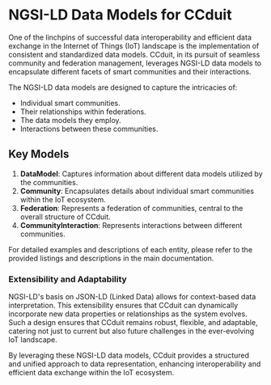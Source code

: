 # NGSI-LD Data Models for CCduit

One of the linchpins of successful data interoperability and efficient data exchange in the Internet of Things (IoT) landscape is the implementation of consistent and standardized data models. CCduit, in its pursuit of seamless community and federation management, leverages NGSI-LD data models to encapsulate different facets of smart communities and their interactions.

The NGSI-LD data models are designed to capture the intricacies of:

- Individual smart communities.
- Their relationships within federations.
- The data models they employ.
- Interactions between these communities.

## Key Models

1. **DataModel**: Captures information about different data models utilized by the communities.
2. **Community**: Encapsulates details about individual smart communities within the IoT ecosystem.
3. **Federation**: Represents a federation of communities, central to the overall structure of CCduit.
4. **CommunityInteraction**: Represents interactions between different communities.

For detailed examples and descriptions of each entity, please refer to the provided listings and descriptions in the main documentation.

### Extensibility and Adaptability

NGSI-LD's basis on JSON-LD (Linked Data) allows for context-based data interpretation. This extensibility ensures that CCduit can dynamically incorporate new data properties or relationships as the system evolves. Such a design ensures that CCduit remains robust, flexible, and adaptable, catering not just to current but also future challenges in the ever-evolving IoT landscape.

By leveraging these NGSI-LD data models, CCduit provides a structured and unified approach to data representation, enhancing interoperability and efficient data exchange within the IoT ecosystem.

